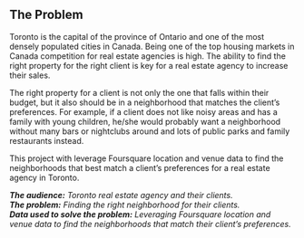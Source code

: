 ## The Problem
Toronto is the capital of the province of Ontario and one of the most densely populated cities in Canada. Being one of the top housing markets in Canada competition for real estate agencies is high. The ability to find the right property for the right client is key for a real estate agency to increase their sales.
 
The right property for a client is not only the one that falls within their budget, but it also should be in a neighborhood that matches the client’s preferences. For example, if a client does not like noisy areas and has a family with young children, he/she would probably want a neighborhood without many bars or nightclubs around and lots of public parks and family restaurants instead. 

This project with leverage Foursquare location and venue data to find the neighborhoods that best match a client’s preferences for a real estate agency in Toronto.

_**The audience:** Toronto real estate agency and their clients._</br>
_**The problem:** Finding the right neighborhood for their clients._</br>
_**Data used to solve the problem:** Leveraging Foursquare location and venue data to find the neighborhoods that match their client’s preferences._

